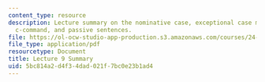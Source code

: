 ```yaml
---
content_type: resource
description: Lecture summary on the nominative case, exceptional case marking, minimal
  c-command, and passive sentences.
file: https://ol-ocw-studio-app-production.s3.amazonaws.com/courses/24-902-language-and-its-structure-ii-syntax-fall-2003/5bc814a2d4f34dad021f7bc0e23b1ad4_ln9Oct_15_sum.pdf
file_type: application/pdf
resourcetype: Document
title: Lecture 9 Summary
uid: 5bc814a2-d4f3-4dad-021f-7bc0e23b1ad4
---
```

